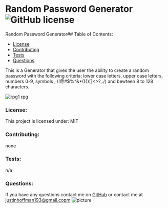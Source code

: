 # Random Password Generator ![GitHub license](https://img.shields.io/github/license/Naereen/StrapDown.js.svg)
Random Password Generator## Table of Contents:
* [License](#license)
* [Contributing](#contributing)
* [Tests](#tests)
* [Questions](#questions)

This is a Generator that gives the user the ability to create a random password with the following criteria; lower case letters, upper case letters, numbers 0-9, symbols ; (!@#$%^&*(){}[]<>?,./) and bewteen 8 to 128 characters.

![rpg1](https://user-images.githubusercontent.com/78002356/123748200-83deef00-d879-11eb-831f-5a92843eacd5.JPG)
[rpg](https://user-images.githubusercontent.com/78002356/114342621-c4a05500-9b21-11eb-9c15-2a65520b1207.JPG)


### License:
This project is licensed under:
MIT
### Contributing:
none
### Tests:
n/a
### Questions:
If you have any questions contact me on [GitHub](https://github.com/shiromajh) or contact 
me at justinhoffman193@gmail.copm
![picture](https://github.com/shiromajh.png?size=80)
    

